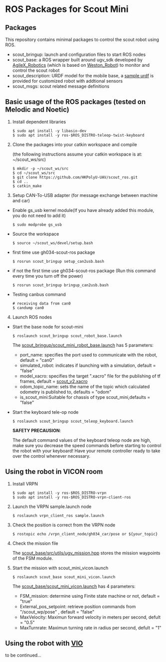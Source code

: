 # ROS Packages for Scout Mini 

## Packages

This repository contains minimal packages to control the scout robot using ROS.

* scout_bringup: launch and configuration files to start ROS nodes 
* scout_base: a ROS wrapper built around ugv_sdk developed by [AgileX_Robotics](https://github.com/agilexrobotics/ugv_sdk) (which is based on [Weston_Robot](https://github.com/westonrobot/ugv_sdk)) to monitor and control the scout robot
* scout_description: URDF model for the mobile base, a [sample urdf](scout_description/sample/scout_v2_nav.xacro) is provided for customized robot with addtional sensors
* scout_msgs: scout related message definitions

## Basic usage of the ROS packages (tested on Melodic and Noetic)

1. Install dependent libraries 

    ```
    $ sudo apt install -y libasio-dev
    $ sudo apt install -y ros-$ROS_DISTRO-teleop-twist-keyboard
    ```

2. Clone the packages into your catkin workspace and compile

    (the following instructions assume your catkin workspace is at: ~/scout_ws/src)

    ```
    $ mkdir -p ~/scout_ws/src
    $ cd ~/scout_ws/src
    $ git clone https://github.com/HKPolyU-UAV/scout_ros.git
    $ cd ..
    $ catkin_make
    ```
    
3. Setup CAN-To-USB adapter (for message exchange between machine and car)

* Enable gs_usb kernel module(If you have already added this module, you do not need to add it)
    ```
    $ sudo modprobe gs_usb
    ```

* Source the workspace
   ```
   $ source ~/scout_ws/devel/setup.bash
   ```

* first time use gh034-scout-ros package
   ```
   $ rosrun scout_bringup setup_can2usb.bash
   ```
   
* if not the first time use gh034-scout-ros package (Run this command every time you turn off the power)
   ```
   $ rosrun scout_bringup bringup_can2usb.bash
   ```
   
* Testing canbus command
    ```
    # receiving data from can0
    $ candump can0
    ```

4. Launch ROS nodes

* Start the base node for scout-mini

    ```
    $ roslaunch scout_bringup scout_robot_base.launch 
    ```

    The [scout_bringup/scout_mini_robot_base.launch](scout_bringup/launch/scout_mini_robot_base.launch) has 5 parameters:

    - port_name: specifies the port used to communicate with the robot, default = "can0"
    - simulated_robot: indicates if launching with a simulation, default = "false"
    - model_xacro: specifies the target ".xacro" file for the publishing of tf frames, default = [scout_v2.xacro](scout_base/description/scout_v2.xacro)
    - odom_topic_name: sets the name of the topic which calculated odometry is published to, defaults = "odom"
    - is_scout_mini:Suitable for chassis of type scout_mini,defaults = "false"

* Start the keyboard tele-op node

    ```
    $ roslaunch scout_bringup scout_teleop_keyboard.launch
    ```

    **SAFETY PRECAUSION**: 

    The default command values of the keyboard teleop node are high, make sure you decrease the speed commands before starting to control the robot with your keyboard! Have your remote controller ready to take over the control whenever necessary. 

## Using the robot in VICON room

1. Install VRPN 
    ```
    $ sudo apt install -y ros-$ROS_DISTRO-vrpn
    $ sudo apt install -y ros-$ROS_DISTRO-vrpn-client-ros
    ```

2. Launch the VRPN sample.launch node
    ```
    $ roslaunch vrpn_client_ros sample.launch
    ```

3. Check the position is correct from the VRPN node
    ```
    $ rostopic echo /vrpn_client_node/gh034_car/pose or ${your_topic}
    ``` 

4. Check the mission file

    The [scout_base/src/utils/ugv_mission.hpp](scout_base/src/utils/ugv_mission.hpp) stores the mission waypoints of the FSM module.
    
5. Start the mission with scout_mini_vicon.launch
    
    ```
    $ roslaunch scout_base scout_mini_vicon.launch 
    ```

    The [scout_base/scout_mini_vicon.launch](scout_base/launch/scout_mini_vicon.launch) has 4 parameters:
    
    - FSM_mission: determine using Finite state machine or not, default = "true"
    - External_pos_setpoint: retrieve position commands from "/scout_wp/pose" , default = "false"
    - MaxVelocity: Maximun forward velocity in meters per second, defult = "0.5"
    - MaxTurnrate: Maximun turning rate in radius per second, defult = "1"



## Using the robot with [VIO](https://github.com/HKPolyU-UAV/FLVIS)
to be continued...
<!-- 
1. Follow [FLVIS](https://github.com/HKPolyU-UAV/FLVIS) installation instruction, which has been tested on ubuntu 18.04 & 20.04



2. Check position 
    ```
    $ rostopic echo /vrpn_client_node/gh034_car/pose
    ``` 

3. Check the mission file

    The [scout_base/src/utils/ugv_mission.hpp](scout_base/src/utils/ugv_mission.hpp) stores the mission waypoints of the FSM module.

4. Start the mission with scout_mini_vicon.launch
    
    ```
    $ roslaunch scout_base scout_mini_vicon.launch 
    ```

    The [scout_base/scout_mini_vicon.launch](scout_base/launch/scout_mini_vicon.launch) has 4 parameters:
    
    - FSM_mission: determine using Finite state machine or not, default = "true"
    - External_pos_setpoint: retrieve position commands from "/scout_wp/pose" , default = "false"
    - MaxVelocity: Maximun forward velocity in meters per second, defult = "0.5"
    - MaxTurnrate: Maximun turning rate in radius per second, defult = "1"

 -->
